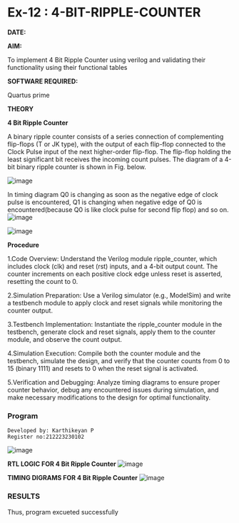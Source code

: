 # Ex-12 : 4-BIT-RIPPLE-COUNTER


**DATE:**


**AIM:**

To implement  4 Bit Ripple Counter using verilog and validating their functionality using their functional tables

**SOFTWARE REQUIRED:**

Quartus prime

**THEORY**

**4 Bit Ripple Counter**

A binary ripple counter consists of a series connection of complementing flip-flops (T or JK type), with the output of each flip-flop connected to the Clock Pulse input of the next higher-order flip-flop. The flip-flop holding the least significant bit receives the incoming count pulses. The diagram of a 4-bit binary ripple counter is shown in Fig. below.

![image](https://github.com/karthikeyanpachiyappan/4-BIT-RIPPLE-COUNTER/assets/155143878/1d18c580-fc25-47c9-9374-d7ec586d4f83)


In timing diagram Q0 is changing as soon as the negative edge of clock pulse is encountered, Q1 is changing when negative edge of Q0 is encountered(because Q0 is like clock pulse for second flip flop) and so on.
![image](https://github.com/karthikeyanpachiyappan/4-BIT-RIPPLE-COUNTER/assets/155143878/58f2d866-4290-44eb-a54e-16ada857ad88)


![image](https://github.com/karthikeyanpachiyappan/4-BIT-RIPPLE-COUNTER/assets/155143878/a8060c8e-7d71-459f-bf9f-1110e78bc4bf)


**Procedure**

1.Code Overview: Understand the Verilog module ripple_counter, which includes clock (clk) and reset (rst) inputs, and a 4-bit output count. The counter increments on each positive clock edge unless reset is asserted, resetting the count to 0.

2.Simulation Preparation: Use a Verilog simulator (e.g., ModelSim) and write a testbench module to apply clock and reset signals while monitoring the counter output.

3.Testbench Implementation: Instantiate the ripple_counter module in the testbench, generate clock and reset signals, apply them to the counter module, and observe the count output.

4.Simulation Execution: Compile both the counter module and the testbench, simulate the design, and verify that the counter counts from 0 to 15 (binary 1111) and resets to 0 when the reset signal is activated.

5.Verification and Debugging: Analyze timing diagrams to ensure proper counter behavior, debug any encountered issues during simulation, and make necessary modifications to the design for optimal functionality.

### Program
```
Developed by: Karthikeyan P
Register no:212223230102
```
![image](https://github.com/karthikeyanpachiyappan/4-BIT-RIPPLE-COUNTER/assets/155143878/69823179-ced1-4d43-96cc-0186a5bb0abf)


**RTL LOGIC FOR 4 Bit Ripple Counter**
![image](https://github.com/karthikeyanpachiyappan/4-BIT-RIPPLE-COUNTER/assets/155143878/036add9b-7c19-4d1e-9d87-658800faef90)


**TIMING DIGRAMS FOR 4 Bit Ripple Counter**
![image](https://github.com/karthikeyanpachiyappan/4-BIT-RIPPLE-COUNTER/assets/155143878/a7f21810-3219-4716-b59c-3b1bd7d1f58b)


### RESULTS
Thus, program excueted successfully
